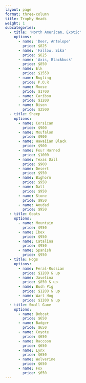```yaml
---
layout: page
format: three-column
title: Trophy Heads
weight: 1
subcategories:
  - title: 'North American, Exotic'
    options:
      - name: 'Deer, Antelope'
        price: $825
      - name: 'Fallow, Sika'
        price: $825
      - name: 'Axis, Blackbuck'
        price: $850
      - name: Elk
        price: $1550
      - name: Bugling
        price: P.O.R
      - name: Moose
        price: $1700
      - name: Caribou
        price: $1200
      - name: Bison
        price: $2500
  - title: Sheep
    options:
      - name: Corsican
        price: $900
      - name: Moufalon
        price: $900
      - name: Hawaiian Black
        price: $900
      - name: Four Horned
        price: $1000
      - name: Texas Dall
        price: $900
      - name: Desert
        price: $950
      - name: Bighorn
        price: $950
      - name: Dall
        price: $950
      - name: Stone
        price: $950
      - name: Aoudad
        price: $950
  - title: Goats
    options:
      - name: Mountain
        price: $950
      - name: Ibex
        price: $950
      - name: Catalina
        price: $950
      - name: Spanish
        price: $950
  - title: Hogs
    options:
      - name: Feral-Russian
        price: $1200 & up
      - name: Javelina
        price: $850 & up
      - name: Bush Pig
        price: $1200 & up
      - name: Wart Hog
        price: $1200 & up
  - title: Small Game
    options:
      - name: Bobcat
        price: $650
      - name: Badger
        price: $650
      - name: Coyote
        price: $650
      - name: Raccoon
        price: $650
      - name: Lynx
        price: $650
      - name: Wolverine
        price: $650
      - name: Fox
        price: $650
---
```



